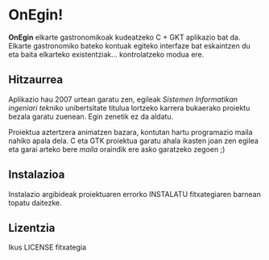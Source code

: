 # OnEgin!

__OnEgin__ elkarte gastronomikoak kudeatzeko C + GKT aplikazio bat da. Elkarte gastronomiko bateko kontuak egiteko interfaze bat eskaintzen du eta baita elkarteko existentziak... kontrolatzeko modua ere.

## Hitzaurrea

Aplikazio hau 2007 urtean garatu zen, egileak _Sistemen Informatikan ingeniari tekniko_ unibertsitate titulua lortzeko karrera bukaerako proiektu bezala garatu zuenean. Egin zenetik ez da aldatu.

Proiektua aztertzera animatzen bazara, kontutan hartu programazio maila nahiko apala dela. C eta GTK proiektua garatu ahala ikasten joan zen egilea eta garai arteko bere _maila_ oraindik ere asko garatzeko zegoen ;)

## Instalazioa

Instalazio argibideak proiektuaren errorko INSTALATU fitxategiaren barnean topatu daitezke.

## Lizentzia

Ikus LICENSE fitxategia